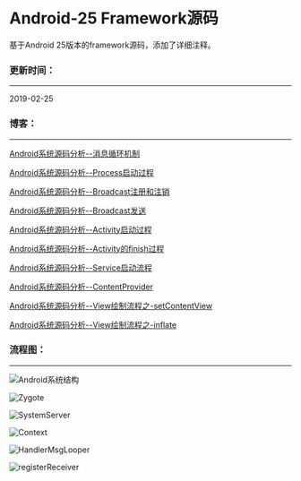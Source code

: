 # Android-25 Framework源码

基于Android 25版本的framework源码，添加了详细注释。

### 更新时间：

---

2019-02-25



###  博客：

----

[Android系统源码分析--消息循环机制](http://codemx.cn/2017/07/13/AndroidOS004-HandleMessageLooper/)

[Android系统源码分析--Process启动过程](http://codemx.cn/2017/09/13/AndroidOS005-Process/)

[Android系统源码分析--Broadcast注册和注销](http://codemx.cn/2017/12/21/AndroidOS006-Broadcast1/)

[Android系统源码分析--Broadcast发送](http://codemx.cn/2017/12/25/AndroidOS007-Broadcast2/)

[Android系统源码分析--Activity启动过程](http://codemx.cn/2018/01/26/AndroidOS008-Activity/)

[Android系统源码分析--Activity的finish过程](http://codemx.cn/2018/03/12/AndroidOS009-Activity/)

[Android系统源码分析--Service启动流程](http://codemx.cn/2018/04/24/AndroidOS010-Service/)

[Android系统源码分析--ContentProvider](http://codemx.cn/2018/07/13/AndroidOS011-ContentProvider/)

[Android系统源码分析--View绘制流程之-setContentView](http://codemx.cn/2018/11/12/AndroidOS012-View-setContentView/)

[Android系统源码分析--View绘制流程之-inflate](http://codemx.cn/2018/11/20/AndroidOS013-View-inflate/)



### 流程图：

----

![Android系统结构](images\android.png)

![Zygote](images\Zygote.jpg)

![SystemServer](images\SystemServer.jpg)

![Context](images\Context.jpg)

![HandlerMsgLooper](images\HandlerMsgLooper.jpg)

![registerReceiver](images\registerReceiver.jpg)



